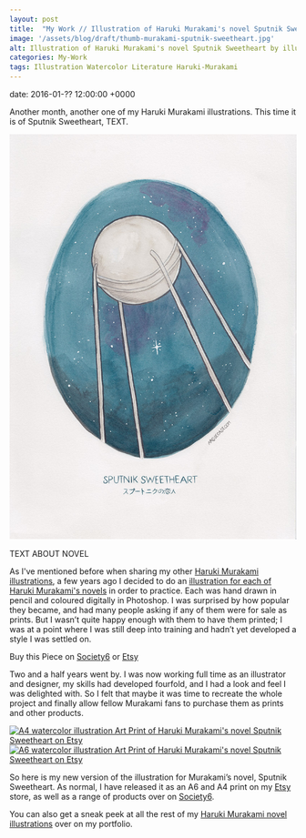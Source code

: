```yaml
---
layout: post
title:  "My Work // Illustration of Haruki Murakami's novel Sputnik Sweetheart"
image: '/assets/blog/draft/thumb-murakami-sputnik-sweetheart.jpg'
alt: Illustration of Haruki Murakami's novel Sputnik Sweetheart by illustrator / artist Karen Muray of A Rose Cast
categories: My-Work
tags: Illustration Watercolor Literature Haruki-Murakami
---
```


date: 	2016-01-?? 12:00:00 +0000

<p class="intro">Another month, another one of my Haruki Murakami illustrations. This time it is of Sputnik Sweetheart, TEXT.</p>

![Watercolor illustration of Haruki Murakami's novel Sputnik Sweetheart by illustrator / artist Karen Muray of A Rose Cast](/assets/folio/murakami/illustration-murakami-sputniksweetheart.jpg "Watercolor illustration of Haruki Murakami's novel Sputnik Sweetheart by illustrator / artist Karen Muray of A Rose Cast")

TEXT ABOUT NOVEL

As I've mentioned before when sharing my other [Haruki Murakami illustrations](/tag/Haruki-Murakami/ "Watercolour Illustration for Haruki Murakami's Novels"), a few years ago I decided to do an [illustration for each of Haruki Murakami's novels](http://www.akaihane.co.uk/post/54588755092/haruki-murakami "The original Haruki Murakami novel illustrations") in order to practice. Each was hand drawn in pencil and coloured digitally in Photoshop. I was surprised by how popular they became, and had many people asking if any of them were for sale as prints. But I wasn’t quite happy enough with them to have them printed; I was at a point where I was still deep into training and hadn’t yet developed a style I was settled on.

<div class="highlight">
  <p>Buy <span class="the">this</span> Piece <span class="the">on</span>
    <a href="https://society6.com/product/LINK" title="Buy Watercolor illustration of Haruki Murakami's novel Sputnik Sweetheart on the A Rose Cast Society6 store">Society6</a>
    <span class="the">or</span>
    <a href="https://www.etsy.com/shop/ARoseCast?section_id=18192366" title="Buy Watercolor illustration of Haruki Murakami's novel Sputnik Sweetheart on the A Rose Cast Etsy store">Etsy</a>
  </p>
</div>

Two and a half years went by. I was now working full time as an illustrator and designer, my skills had developed fourfold, and I had a look and feel I was delighted with. So I felt that maybe it was time to recreate the whole project and finally allow fellow Murakami fans to purchase them as prints and other products.

<div class="row">
	<div class="col-md-6">
		<a href="https://www.etsy.com/shop/ARoseCast?section_id=18192366" title="A4 watercolor illustration Art Print of Haruki Murakami's novel Sputnik Sweetheart on Etsy"><img src="/assets/blog/draft/a4-illustration-murakami-sputnik-sweetheart.jpg" alt="A4 watercolor illustration Art Print of Haruki Murakami's novel Sputnik Sweetheart on Etsy"></a>
	</div>
	<div class="col-md-6">
		<a href="https://www.etsy.com/shop/ARoseCast?section_id=18192366" title="A6 watercolor illustration Art Print of Haruki Murakami's novel Sputnik Sweetheart on Etsy"><img src="/assets/blog/draft/a6-illustration-murakami-sputnik-sweetheart.jpg" alt="A6 watercolor illustration Art Print of Haruki Murakami's novel Sputnik Sweetheart on Etsy"></a>
	</div>
</div>

So here is my new version of the illustration for Murakami’s novel, Sputnik Sweetheart. As normal, I have released it as an A6 and A4 print on my [Etsy](https://www.etsy.com/shop/ARoseCast?section_id=18192366 "Watercolour Illustration for Haruki Murakami's Sputnik Sweetheart on Esty") store, as well as a range of products over on [Society6](LINK "Watercolour Illustration for Haruki Murakami's Sputnik Sweetheart on Esty").

You can also get a sneak peek at all the rest of my <a href="/project/illustration-murakami.html" title="Haruki Murakami novel watercolor illustrations by illustrator / artist Karen Muray of A Rose Cast">Haruki Murakami novel illustrations</a> over on my portfolio.